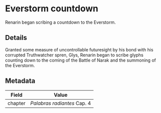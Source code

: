 # Everstorm countdown
Renarin began scribing a countdown to the Everstorm.

## Details
Granted some measure of uncontrollable futuresight by his bond with his corrupted Truthwatcher spren, Glys, Renarin began to scribe glyphs counting down to the coming of the Battle of Narak and the summoning of the Everstorm.

## Metadata
| Field | Value |
| ----- | ----- |
| chapter | *Palabras radiantes* Cap. 4 |
